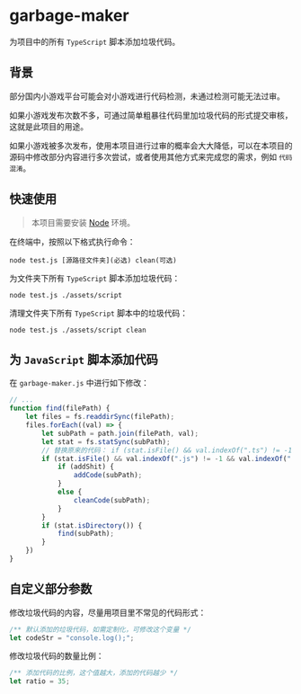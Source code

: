 # garbage-maker

为项目中的所有 `TypeScript` 脚本添加垃圾代码。

## 背景

部分国内小游戏平台可能会对小游戏进行代码检测，未通过检测可能无法过审。

如果小游戏发布次数不多，可通过简单粗暴往代码里加垃圾代码的形式提交审核，这就是此项目的用途。

如果小游戏被多次发布，使用本项目进行过审的概率会大大降低，可以在本项目的源码中修改部分内容进行多次尝试，或者使用其他方式来完成您的需求，例如 `代码混淆`。

## 快速使用

> 本项目需要安装 [Node](https://nodejs.org/) 环境。

在终端中，按照以下格式执行命令：

```shell
node test.js [源路径文件夹](必选) clean(可选)
```

为文件夹下所有 `TypeScript` 脚本添加垃圾代码：

```shell
node test.js ./assets/script
```

清理文件夹下所有 `TypeScript` 脚本中的垃圾代码：

```shell
node test.js ./assets/script clean
```

## 为 `JavaScript` 脚本添加代码

在 `garbage-maker.js` 中进行如下修改：

```javascript
// ...
function find(filePath) {
    let files = fs.readdirSync(filePath);
    files.forEach((val) => {
        let subPath = path.join(filePath, val);
        let stat = fs.statSync(subPath);
        // 替换原来的代码： if (stat.isFile() && val.indexOf(".ts") != -1 && val.indexOf(".meta") == -1) {
        if (stat.isFile() && val.indexOf(".js") != -1 && val.indexOf(".meta") == -1) {
            if (addShit) {
                addCode(subPath);
            }
            else {
                cleanCode(subPath);
            }
        }
        if (stat.isDirectory()) {
            find(subPath);
        }
    })
}
```

## 自定义部分参数

修改垃圾代码的内容，尽量用项目里不常见的代码形式：

```javascript
/** 默认添加的垃圾代码，如需定制化，可修改这个变量 */
let codeStr = "console.log();";
```

修改垃圾代码的数量比例：

```javascript
/** 添加代码的比例，这个值越大，添加的代码越少 */
let ratio = 35;
```
